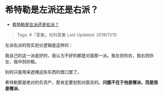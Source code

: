 # 希特勒是左派还是右派？

- [希特勒是左派还是右派？](https://www.zhihu.com/question/41941585/answer/528543045)

>Tags: #「答集」社科答集
>Last Updated: 2018/11/10

左派右派的现实划分逻辑是这样的：

我自己的这一派是好的，我认为不好的都是对面那一派。我左则你右，我右则你左，我中则你极。

别的只是用来遮掩这些东西的借口罢了。

希特勒那是绝对的负资产，那肯定要划到对面去的。**问题不在于他是哪派，而是我是哪派**。